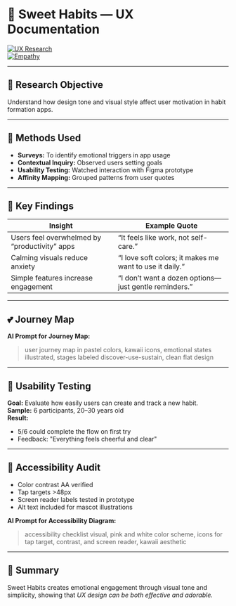 # 🌸 Sweet Habits — UX Documentation

[![UX Research](https://img.shields.io/badge/UX%20Phase-Research%20%26%20Testing-9C27B0?style=flat-square&logo=googlescholar&logoColor=white)]()  
[![Empathy](https://img.shields.io/badge/Focus-User%20Empathy-FFB6C1?style=flat-square)]()

---

## 🧁 Research Objective
Understand how design tone and visual style affect user motivation in habit formation apps.

---

## 🍬 Methods Used
- **Surveys:** To identify emotional triggers in app usage  
- **Contextual Inquiry:** Observed users setting goals  
- **Usability Testing:** Watched interaction with Figma prototype  
- **Affinity Mapping:** Grouped patterns from user quotes  

---

## 🌈 Key Findings
| Insight | Example Quote |
|----------|----------------|
| Users feel overwhelmed by “productivity” apps | “It feels like work, not self-care.” |
| Calming visuals reduce anxiety | “I love soft colors; it makes me want to use it daily.” |
| Simple features increase engagement | “I don’t want a dozen options—just gentle reminders.” |

---

## 💕 Journey Map

**AI Prompt for Journey Map:**  
> user journey map in pastel colors, kawaii icons, emotional states illustrated, stages labeled discover-use-sustain, clean flat design

---

## 🧠 Usability Testing
**Goal:** Evaluate how easily users can create and track a new habit.  
**Sample:** 6 participants, 20–30 years old  
**Result:**  
- 5/6 could complete the flow on first try  
- Feedback: "Everything feels cheerful and clear"

---

## 🍓 Accessibility Audit
- Color contrast AA verified  
- Tap targets >48px  
- Screen reader labels tested in prototype  
- Alt text included for mascot illustrations  

**AI Prompt for Accessibility Diagram:**  
> accessibility checklist visual, pink and white color scheme, icons for tap target, contrast, and screen reader, kawaii aesthetic

---

## 🌸 Summary
Sweet Habits creates emotional engagement through visual tone and simplicity, showing that *UX design can be both effective and adorable.*

